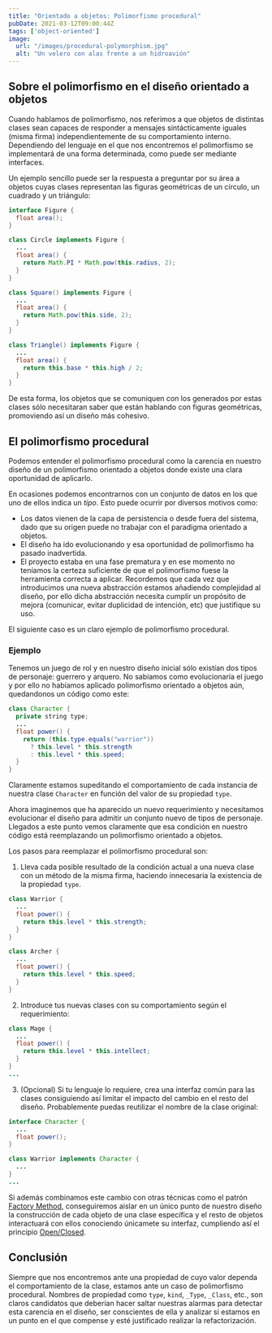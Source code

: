 ```yaml
---
title: "Orientado a objetos: Polimorfismo procedural"
pubDate: 2021-03-12T09:00:44Z
tags: ['object-oriented']
image:
  url: "/images/procedural-polymorphism.jpg"
  alt: "Un velero con alas frente a un hidroavión"
---
```

## Sobre el polimorfismo en el diseño orientado a objetos

Cuando hablamos de polimorfismo, nos referimos a que objetos de distintas clases sean capaces de responder a mensajes sintácticamente iguales (misma firma) independientemente de su comportamiento interno. Dependiendo del lenguaje en el que nos encontremos el polimorfismo se implementará de una forma determinada, como puede ser mediante interfaces.

Un ejemplo sencillo puede ser la respuesta a preguntar por su área a objetos cuyas clases representan las figuras geométricas de un círculo, un cuadrado y un triángulo:

```java
interface Figure {
  float area();
}
```

```java
class Circle implements Figure {
  ...
  float area() {
    return Math.PI * Math.pow(this.radius, 2);
  }
}
```

```java
class Square() implements Figure {
  ...
  float area() {
    return Math.pow(this.side, 2);
  }
}
```
```java
class Triangle() implements Figure {
  ...
  float area() {
    return this.base * this.high / 2;
  }
}
```

De esta forma, los objetos que se comuniquen con los generados por estas clases sólo necesitaran saber que están hablando con figuras geométricas, promoviendo así un diseño más cohesivo.

## El polimorfismo procedural

Podemos entender el polimorfismo procedural como la carencia en nuestro diseño de un polimorfismo orientado a objetos donde existe una clara oportunidad de aplicarlo.

En ocasiones podemos encontrarnos con un conjunto de datos en los que uno de ellos indica un *tipo*. Esto puede ocurrir por diversos motivos como:
* Los datos vienen de la capa de persistencia o desde fuera del sistema, dado que su origen puede no trabajar con el paradigma orientado a objetos.
* El diseño ha ido evolucionando y esa oportunidad de polimorfismo ha pasado inadvertida.
* El proyecto estaba en una fase prematura y en ese momento no teníamos la certeza suficiente de que el polimorfismo fuese la herramienta correcta a aplicar. Recordemos que cada vez que introducimos una nueva abstracción estamos añadiendo complejidad al diseño, por ello dicha abstracción necesita cumplir un propósito de mejora (comunicar, evitar duplicidad de intención, etc) que justifique su uso.

El siguiente caso es un claro ejemplo de polimorfismo procedural.

### Ejemplo

Tenemos un juego de rol y en nuestro diseño inicial sólo existían dos tipos de personaje: guerrero y arquero. No sabíamos como evolucionaría el juego y por ello no habíamos aplicado polimorfismo orientado a objetos aún, quedandonos un código como este:

```java
class Character {
  private string type;
  ...
  float power() {
    return (this.type.equals("warrior"))
      ? this.level * this.strength
      : this.level * this.speed;
  }
}
```

Claramente estamos supeditando el comportamiento de cada instancia de nuestra clase `Character` en función del valor de su propiedad `type`.

Ahora imaginemos que ha aparecido un nuevo requerimiento y necesitamos evolucionar el diseño para admitir un conjunto nuevo de tipos de personaje. Llegados a este punto vemos claramente que esa condición en nuestro código está reemplazando un polimorfismo orientado a objetos.

Los pasos para reemplazar el polimorfismo procedural son:

1. Lleva cada posible resultado de la condición actual a una nueva clase con un método de la misma firma, haciendo innecesaria la existencia de la propiedad `type`.

```java
class Warrior {
  ...
  float power() {
    return this.level * this.strength;
  }
}
```

```java
class Archer {
  ...
  float power() {
    return this.level * this.speed;
  }
}
```

2. Introduce tus nuevas clases con su comportamiento según el requerimiento:

```java
class Mage {
  ...
  float power() {
    return this.level * this.intellect;
  }
}
...
```

3. (Opcional) Si tu lenguaje lo requiere, crea una interfaz común para las clases consiguiendo así limitar el impacto del cambio en el resto del diseño. Probablemente puedas reutilizar el nombre de la clase original:

```java
interface Character {
  ...
  float power();
}
```

```java
class Warrior implements Character {
  ...
}
...
```

Si además combinamos este cambio con otras técnicas como el patrón <a href="https://es.wikipedia.org/wiki/Factory_Method_(patr%C3%B3n_de_dise%C3%B1o)" target="_blank">Factory Method</a>, conseguiremos aislar en un único punto de nuestro diseño la construcción de cada objeto de una clase específica y el resto de objetos interactuará con ellos conociendo únicamete su interfaz, cumpliendo así el principio <a href="https://es.wikipedia.org/wiki/Principio_de_abierto/cerrado" target="_blank">Open/Closed</a>.

## Conclusión
Siempre que nos encontremos ante una propiedad de cuyo valor dependa el comportamiento de la clase, estamos ante un caso de polimorfismo procedural. Nombres de propiedad como `type`, `kind`, `_Type`, `_Class`, etc., son claros candidatos que deberían hacer saltar nuestras alarmas para detectar esta carencia en el diseño, ser conscientes de ella y analizar si estamos en un punto en el que compense y esté justificado realizar la refactorización.